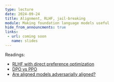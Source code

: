 ```yaml
---
type: lecture
date: 2024-09-24
title: Alignment, RLHF, jail-breaking
module: Making foundation language models useful
hide_from_announcments: true
links: 
 - url: coming soon
   name: slides
---
```

Readings:
 - [RLHF with direct preference optimization](https://arxiv.org/pdf/2203.02155)
 - [DPO vs PPO](https://arxiv.org/pdf/2404.10719v1)
 - [Are aligned models adversarially aligned?](https://proceedings.neurips.cc/paper_files/paper/2023/file/c1f0b856a35986348ab3414177266f75-Paper-Conference.pdf)

